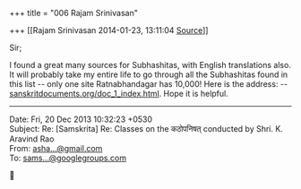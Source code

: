 +++
title = "006 Rajam Srinivasan"

+++
[[Rajam Srinivasan	2014-01-23, 13:11:04 [Source](https://groups.google.com/g/samskrita/c/z1PQ2S1Y1l4)]]



Sir;

I found a great many sources for Subhashitas, with English translations also. It will probably take my entire life to go through all the Subhashitas found in this list -- only one site Ratnabhandagar has 10,000! Here is the address: -- [sanskritdocuments.org/doc_1\_index.html](http://sanskritdocuments.org/doc_1_index.html). Hope it is helpful.  
  

------------------------------------------------------------------------

Date: Fri, 20 Dec 2013 10:32:23 +0530  
Subject: Re: \[Samskrita\] Re: Classes on the कठोपनिषत् conducted by Shri. K. Aravind Rao  
From: [asha...@gmail.com]()  
To: [sams...@googlegroups.com]()



